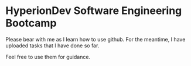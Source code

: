 # HyperionDev Software Engineering Bootcamp

Please bear with me as I learn how to use github. For the meantime, I 
have uploaded tasks that I have done so far. 

Feel free to use them for guidance.
